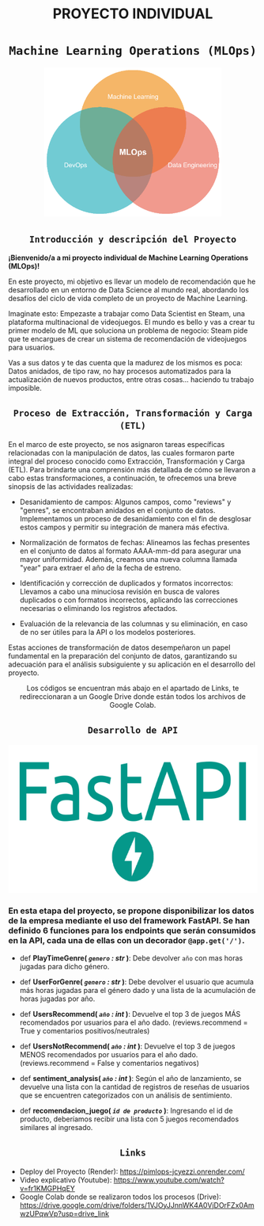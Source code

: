 # <h1 align=center> **PROYECTO INDIVIDUAL** </h1>
# <h1 align=center>**`Machine Learning Operations (MLOps)`**</h1>
<p align="center">
<img src="_src/mlops_1.jpg"  height=300>
</p>

## <h2 align=center>**`Introducción y descripción del Proyecto`**</h2>

**¡Bienvenido/a a mi proyecto individual de Machine Learning Operations (MLOps)!**

En este proyecto, mi objetivo es llevar un modelo de recomendación que he desarrollado en un entorno de Data Science al mundo real, abordando los desafíos del ciclo de vida completo de un proyecto de Machine Learning.

Imaginate esto: Empezaste a trabajar como Data Scientist en Steam, una plataforma multinacional de videojuegos. El mundo es bello y vas a crear tu primer modelo de ML que soluciona un problema de negocio: Steam pide que te encargues de crear un sistema de recomendación de videojuegos para usuarios.

Vas a sus datos y te das cuenta que la madurez de los mismos es poca: Datos anidados, de tipo raw, no hay procesos automatizados para la actualización de nuevos productos, entre otras cosas… haciendo tu trabajo imposible.

## <h2 align=center>**`Proceso de Extracción, Transformación y Carga (ETL)`** </h2>

En el marco de este proyecto, se nos asignaron tareas específicas relacionadas con la manipulación de datos, las cuales formaron parte integral del proceso conocido como Extracción, Transformación y Carga (ETL). Para brindarte una comprensión más detallada de cómo se llevaron a cabo estas transformaciones, a continuación, te ofrecemos una breve sinopsis de las actividades realizadas:

+ Desanidamiento de campos: Algunos campos, como "reviews" y "genres", se encontraban anidados en el conjunto de datos. Implementamos un proceso de desanidamiento con el fin de desglosar estos campos y permitir su integración de manera más efectiva.

+ Normalización de formatos de fechas: Alineamos las fechas presentes en el conjunto de datos al formato AAAA-mm-dd para asegurar una mayor uniformidad. Además, creamos una nueva columna llamada "year" para extraer el año de la fecha de estreno.

+ Identificación y corrección de duplicados y formatos incorrectos: Llevamos a cabo una minuciosa revisión en busca de valores duplicados o con formatos incorrectos, aplicando las correcciones necesarias o eliminando los registros afectados.

+ Evaluación de la relevancia de las columnas y su eliminación, en caso de no ser útiles para la API o los modelos posteriores.

Estas acciones de transformación de datos desempeñaron un papel fundamental en la preparación del conjunto de datos, garantizando su adecuación para el análisis subsiguiente y su aplicación en el desarrollo del proyecto.

<p align="center" color=red> 
Los códigos se encuentran más abajo en el apartado de Links, te redireccionaran a un Google Drive donde están todos los archivos de Google Colab.
</p>

## <h2 align=center> **`Desarrollo de API`**</h2>
<p align="center">
<img src="_src/api_1.jpg"  height=300>
</p>

### En esta etapa del proyecto, se propone disponibilizar los datos de la empresa mediante el uso del framework FastAPI. Se han definido 6 funciones para los endpoints que serán consumidos en la API, cada una de ellas con un decorador `@app.get('/')`.

+ def **PlayTimeGenre( *`genero` : str* )**:
    Debe devolver `año` con mas horas jugadas para dicho género.

+ def **UserForGenre( *`genero` : str* )**:
    Debe devolver el usuario que acumula más horas jugadas para el género dado y una lista de la acumulación de horas jugadas por año.

+ def **UsersRecommend( *`año` : int* )**:
   Devuelve el top 3 de juegos MÁS recomendados por usuarios para el año dado. (reviews.recommend = True y comentarios positivos/neutrales)

+ def **UsersNotRecommend( *`año` : int* )**:
   Devuelve el top 3 de juegos MENOS recomendados por usuarios para el año dado. (reviews.recommend = False y comentarios negativos)

+ def **sentiment_analysis( *`año` : int* )**:
    Según el año de lanzamiento, se devuelve una lista con la cantidad de registros de reseñas de usuarios que se encuentren categorizados con un análisis de sentimiento.

+ def **recomendacion_juego( *`id de producto`* )**:
    Ingresando el id de producto, deberíamos recibir una lista con 5 juegos recomendados similares al ingresado.

## <h2 align=center> **`Links`**</h2>

- Deploy del Proyecto (Render): https://pimlops-jcyezzi.onrender.com/
- Video explicativo (Youtube): https://www.youtube.com/watch?v=fr1KMGPHqEY
- Google Colab donde se realizaron todos los procesos (Drive): https://drive.google.com/drive/folders/1VJOyJJnnWK4A0VjDOrFZx0AmwzUPqwVp?usp=drive_link

